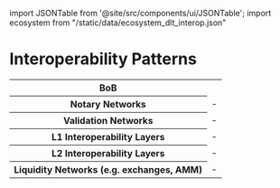 import JSONTable from '@site/src/components/ui/JSONTable';
import ecosystem from "/static/data/ecosystem_dlt_interop.json"

# Interoperability Patterns

<div style={{overflowX : 'auto'}}>
	<table style={{textAlign: 'center'}}>
		<tr>
			<th>BoB</th>
			<th></th>
		</tr>
		<tr>
			<th>Notary Networks</th>
			<td>-</td>
		</tr>
		<tr>
			<th>Validation Networks</th>
			<td>-</td>
		</tr>
		<tr>
			<th>L1 Interoperability Layers</th>
			<td>-</td>
		</tr>
		<tr>
			<th>L2 Interoperability Layers</th>
			<td>-</td>
		</tr>
		<tr>
			<th>Liquidity Networks (e.g. exchanges, AMM)</th>
			<td>-</td>
		</tr>
	</table>
</div>
<br/>